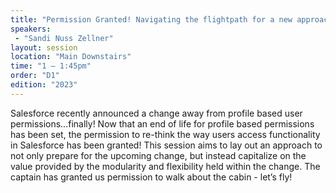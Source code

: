 ```yaml
---
title: "Permission Granted! Navigating the flightpath for a new approach to user permissions"
speakers:
 - "Sandi Nuss Zellner"
layout: session
location: "Main Downstairs"
time: "1 — 1:45pm"
order: "D1"
edition: "2023"
---
```


Salesforce recently announced a change away from profile based user permissions…finally! Now that an end of life for profile based permissions has been set, the permission to re-think the way users access functionality in Salesforce has been granted! This session aims to lay out an approach to not only prepare for the upcoming change, but instead capitalize on the value provided by the modularity and flexibility held within the change. The captain has granted us permission to walk about the cabin - let’s fly!
